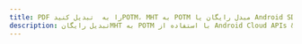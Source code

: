 ---title: PDF را به  تبدیل کنیدPOTM، MHT به POTM مبدل رایگان یا Android SDKdescription: تبدیل رایگانMHT به POTM با استفاده از Android Cloud APIs & SDK همچنین اسناد PDF را در Cloud ایجاد، ویرایش و رندر کنید.---